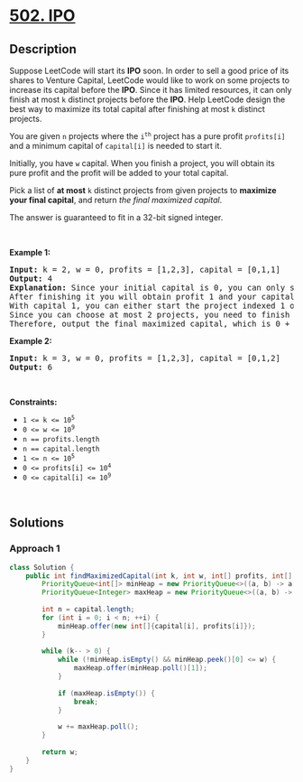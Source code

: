 # [502. IPO](https://leetcode.com/problems/ipo)

## Description

<p>Suppose LeetCode will start its <strong>IPO</strong> soon. In order to sell a good price of its shares to Venture Capital, LeetCode would like to work on some projects to increase its capital before the <strong>IPO</strong>. Since it has limited resources, it can only finish at most <code>k</code> distinct projects before the <strong>IPO</strong>. Help LeetCode design the best way to maximize its total capital after finishing at most <code>k</code> distinct projects.</p>

<p>You are given <code>n</code> projects where the <code>i<sup>th</sup></code> project has a pure profit <code>profits[i]</code> and a minimum capital of <code>capital[i]</code> is needed to start it.</p>

<p>Initially, you have <code>w</code> capital. When you finish a project, you will obtain its pure profit and the profit will be added to your total capital.</p>

<p>Pick a list of <strong>at most</strong> <code>k</code> distinct projects from given projects to <strong>maximize your final capital</strong>, and return <em>the final maximized capital</em>.</p>

<p>The answer is guaranteed to fit in a 32-bit signed integer.</p>
<p>&nbsp;</p>

<p><strong class="example">Example 1:</strong></p>
<pre>
<strong>Input:</strong> k = 2, w = 0, profits = [1,2,3], capital = [0,1,1]
<strong>Output:</strong> 4
<strong>Explanation:</strong> Since your initial capital is 0, you can only start the project indexed 0.
After finishing it you will obtain profit 1 and your capital becomes 1.
With capital 1, you can either start the project indexed 1 or the project indexed 2.
Since you can choose at most 2 projects, you need to finish the project indexed 2 to get the maximum capital.
Therefore, output the final maximized capital, which is 0 + 1 + 3 = 4.
</pre>

<p><strong class="example">Example 2:</strong></p>
<pre>
<strong>Input:</strong> k = 3, w = 0, profits = [1,2,3], capital = [0,1,2]
<strong>Output:</strong> 6
</pre>
<p>&nbsp;</p>

<p><strong>Constraints:</strong></p>
<ul>
    <li><code>1 &lt;= k &lt;= 10<sup>5</sup></code></li>
    <li><code>0 &lt;= w &lt;= 10<sup>9</sup></code></li>
    <li><code>n == profits.length</code></li>
    <li><code>n == capital.length</code></li>
    <li><code>1 &lt;= n &lt;= 10<sup>5</sup></code></li>
    <li><code>0 &lt;= profits[i] &lt;= 10<sup>4</sup></code></li>
    <li><code>0 &lt;= capital[i] &lt;= 10<sup>9</sup></code></li>
</ul>
<p>&nbsp;</p>

## Solutions

### **Approach 1**

```java
class Solution {
    public int findMaximizedCapital(int k, int w, int[] profits, int[] capital) {
        PriorityQueue<int[]> minHeap = new PriorityQueue<>((a, b) -> a[0] - b[0]);
        PriorityQueue<Integer> maxHeap = new PriorityQueue<>((a, b) -> b - a);
        
        int n = capital.length;
        for (int i = 0; i < n; ++i) {
            minHeap.offer(new int[]{capital[i], profits[i]});
        }
        
        while (k-- > 0) {
            while (!minHeap.isEmpty() && minHeap.peek()[0] <= w) {
                maxHeap.offer(minHeap.poll()[1]);
            }
            
            if (maxHeap.isEmpty()) {
                break;
            }
            
            w += maxHeap.poll();
        }
        
        return w;
    }
}
```